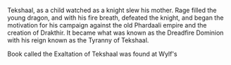 Tekshaal, as a child watched as a knight slew his mother. Rage filled the young dragon, and with his fire breath, defeated the knight, and began the motivation for his campaign against the old Phardaali empire and the creation of Drakthir. It became what was known as the Dreadfire Dominion with his reign known as the Tyranny of Tekshaal.

Book called the Exaltation of Tekshaal was found at Wylf's